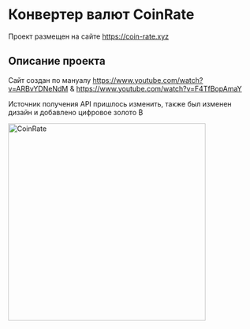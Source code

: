 # Конвертер валют CoinRate

Проект размещен на сайте https://coin-rate.xyz

## Описание проекта

Сайт создан по мануалу https://www.youtube.com/watch?v=ARBvYDNeNdM & https://www.youtube.com/watch?v=F4TfBopAmaY

Источник получения API пришлось изменить, также был изменен дизайн и добавлено цифровое золото ₿

<img src="https://raw.githubusercontent.com/MarinaDVetrova/CoinRate/master/images/final.gif" width="400px" alt="CoinRate">
